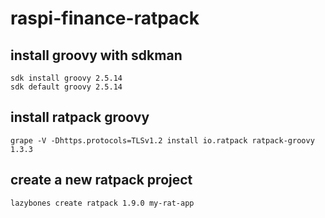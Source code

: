# raspi-finance-ratpack

## install groovy with sdkman
```
sdk install groovy 2.5.14
sdk default groovy 2.5.14
```

## install ratpack groovy
```
grape -V -Dhttps.protocols=TLSv1.2 install io.ratpack ratpack-groovy 1.3.3
```

## create a new ratpack project
```
lazybones create ratpack 1.9.0 my-rat-app
```